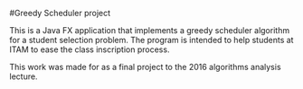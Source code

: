 #Greedy Scheduler project

This is a Java FX application that implements a greedy scheduler algorithm for a student selection problem. The program is intended to help 
students at ITAM to ease the class inscription process.

This work was made for as a final project to the 2016 algorithms analysis lecture.